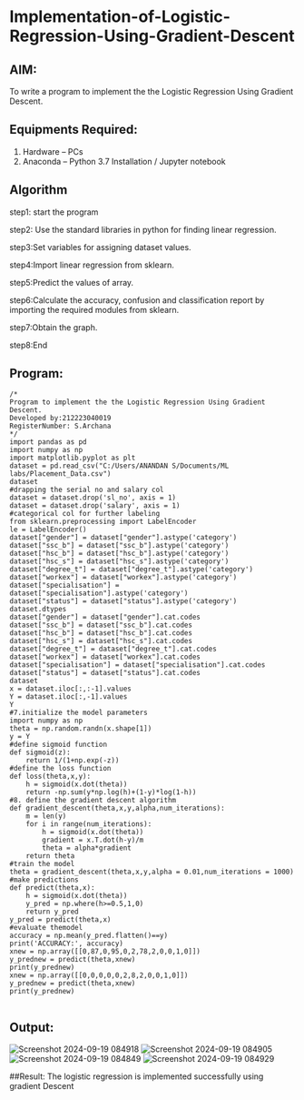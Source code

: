 # Implementation-of-Logistic-Regression-Using-Gradient-Descent

## AIM:
To write a program to implement the the Logistic Regression Using Gradient Descent.

## Equipments Required:
1. Hardware – PCs
2. Anaconda – Python 3.7 Installation / Jupyter notebook

## Algorithm

step1: start the program

step2: Use the standard libraries in python for finding linear regression.

step3:Set variables for assigning dataset values.

step4:Import linear regression from sklearn.

step5:Predict the values of array.

step6:Calculate the accuracy, confusion and classification report by importing the required modules from sklearn.

step7:Obtain the graph.

step8:End
## Program:
```
/*
Program to implement the the Logistic Regression Using Gradient Descent.
Developed by:212223040019
RegisterNumber: S.Archana
*/
import pandas as pd
import numpy as np
import matplotlib.pyplot as plt
dataset = pd.read_csv("C:/Users/ANANDAN S/Documents/ML labs/Placement_Data.csv")
dataset
#drapping the serial no and salary col
dataset = dataset.drop('sl_no', axis = 1)
dataset = dataset.drop('salary', axis = 1)
#categorical col for further labeling
from sklearn.preprocessing import LabelEncoder
le = LabelEncoder()
dataset["gender"] = dataset["gender"].astype('category')
dataset["ssc_b"] = dataset["ssc_b"].astype('category')
dataset["hsc_b"] = dataset["hsc_b"].astype('category')
dataset["hsc_s"] = dataset["hsc_s"].astype('category')
dataset["degree_t"] = dataset["degree_t"].astype('category')
dataset["workex"] = dataset["workex"].astype('category')
dataset["specialisation"] = dataset["specialisation"].astype('category')
dataset["status"] = dataset["status"].astype('category')
dataset.dtypes
dataset["gender"] = dataset["gender"].cat.codes
dataset["ssc_b"] = dataset["ssc_b"].cat.codes
dataset["hsc_b"] = dataset["hsc_b"].cat.codes
dataset["hsc_s"] = dataset["hsc_s"].cat.codes
dataset["degree_t"] = dataset["degree_t"].cat.codes
dataset["workex"] = dataset["workex"].cat.codes
dataset["specialisation"] = dataset["specialisation"].cat.codes
dataset["status"] = dataset["status"].cat.codes
dataset
x = dataset.iloc[:,:-1].values
Y = dataset.iloc[:,-1].values
Y
#7.initialize the model parameters
import numpy as np
theta = np.random.randn(x.shape[1])
y = Y
#define sigmoid function 
def sigmoid(z):
    return 1/(1+np.exp(-z))
#define the loss function
def loss(theta,x,y):
    h = sigmoid(x.dot(theta))
    return -np.sum(y*np.log(h)+(1-y)*log(1-h))
#8. define the gradient descent algorithm
def gradient_descent(theta,x,y,alpha,num_iterations):
    m = len(y)
    for i in range(num_iterations):
        h = sigmoid(x.dot(theta))
        gradient = x.T.dot(h-y)/m
        theta = alpha*gradient
    return theta
#train the model
theta = gradient_descent(theta,x,y,alpha = 0.01,num_iterations = 1000)
#make predictions
def predict(theta,x):
    h = sigmoid(x.dot(theta))
    y_pred = np.where(h>=0.5,1,0)
    return y_pred
y_pred = predict(theta,x)
#evaluate themodel
accuracy = np.mean(y_pred.flatten()==y)
print('ACCURACY:', accuracy)
xnew = np.array([[0,87,0,95,0,2,78,2,0,0,1,0]])
y_prednew = predict(theta,xnew)
print(y_prednew)
xnew = np.array([[0,0,0,0,0,2,8,2,0,0,1,0]])
y_prednew = predict(theta,xnew)
print(y_prednew)


```

## Output:

![Screenshot 2024-09-19 084918](https://github.com/user-attachments/assets/433ae3ea-6f30-4896-b58d-c0f03befde74)
![Screenshot 2024-09-19 084905](https://github.com/user-attachments/assets/8c7c0ff2-75e5-4658-9797-85bfa0336fa2)
![Screenshot 2024-09-19 084849](https://github.com/user-attachments/assets/4e8cd986-13df-435c-8d90-2fc158400ced)
![Screenshot 2024-09-19 084929](https://github.com/user-attachments/assets/ca99528d-00c2-4317-a5b7-d92be61de411)

##Result:
  The logistic regression is implemented successfully using gradient Descent

